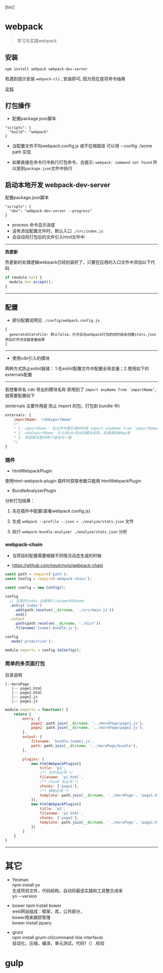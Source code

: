 [toc]

# webpack

> 学习与实践webpack

## 安装  
`npm install webpack webpack-dev-server`  

若遇到提示安装 `webpack-cli` , 安装即可, 因为现在是将命令抽离

[文档](https://webpack.js.org/guides/getting-started/#basic-setup)


## 打包操作

- 配置package.json脚本
```
"scripts": {
  "build": "webpack"
}
```

- 当配置文件不叫webpack.config.js 或不在根路径  可以用 --config ./some path 实现

- 如果直接在命令行中执行打包命令，会提示: `webpack: command not found` 所以放到`package.json`文件中执行


## 启动本地开发 webpack-dev-server
配置package.json脚本
```
"scripts": {
  "dev": "webpack-dev-server --progress"
}
```
- process 命令显示进度
- 没有添加配置文件时，默认入口 `./src/index.js`
- 会自动将打包后的文件引入html文件中

---

**热更新** 

热更新的处理逻辑webpack已经封装好了，只要在应用的入口文件中添加以下代码  
```javascript
if (module.hot) {  
  module.hot.accept();
}
```

---

## 配置

- 部分配置说明见 `./config/webpack.config.js`

```
{
  generateStatsFile: 默认false，打开后在webpack打包的同时就会创建stats.json然后打开浏览器查看结果
}
```

---

- 使用cdn引入的模块

两种方式防止eslint报错： 1.在eslint配置文件中配置全局变量；2.使用如下的externals配置

---

若想重命名 cdn 导出的模块名称  即用到了 `import anyName from 'importName'`,就需要配置如下

(externals 主要作用是 防止 import 的包，打包到 bundle 中)

```js
externals: {
    importName: 'cdnExportName'
    /*
    * 1. importName： 在文件中要引用时所用 import anyName from 'importName'
    * 2. cdnExportName: 引入的cdn导出的模块名称，如高德的AMap等
    * 3. 常规做法是将两个值设为一致
    */
}
```


### 插件

- htmlWebpackPlugin

使用html-webpack-plugin 插件时获取参数只能用 htmlWebpackPlugin  

- BundleAnalyzerPlugin

分析打包结果：

1. 先在插件中配置(查看webpack.config.js)

2. 生成 `webpack --profile --json > ./analyze/stats.json` 文件

3. 执行 `webpack-bundle-analyzer ./analyze/stats.json` 分析


### webpack-chain

- 当项目的配置需要根据不同情况动态生成的时候

- https://github.com/neutrinojs/webpack-chain

```js
const path = require('path');
const Config = require('webpack-chain');

const config = new Config();

config
  // 这里的index 会替换filename中的name 
  .entry('index')
    .add(path.resolve(__dirname, './src/main.js'))
    .end()
  .output
    .path(path.resolve(__dirname, './dist'))
    .filename('[name].bundle.js');

config
  .mode('production');

module.exports = config.toConfig();

```

### 简单的多页面打包
目录说明
```
|--morePage
   |-- page1.html
   |-- page2.html
   |-- page1.js
   |-- page2.js
```

```js
module.exports = function() {
    return {
        entry: {
            page1: path.join(__dirname, '../morePage/page1.js'),
            page2: path.join(__dirname, '../morePage/page2.js'),
        },
        output: {
            filename: 'bundle-[name].js',
            path: path.join(__dirname, '../morePage/bundle'),
        },

        plugins: [
            new htmlWebpackPlugin({
                title: 'p1',
                /** 文件名必须 */
                filename: 'p1.html',
                /** chunk 名必须 */
                chunks: ['page1'],
                /** 模板必须 */
                template: path.join(__dirname, '../morePage', 'page1.html'),
            }),
            new htmlWebpackPlugin({
                title: 'p2',
                filename: 'p2.html',
                chunks: ['page2'],
                template: path.join(__dirname, '../morePage', 'page2.html'),
            })
        ]
    }
}
```


---

# 其它

- Yeoman  
npm install yo  
生成项目文件，代码结构，自动将最佳实践和工具整合进来  
yo --version 

- bower
npm install bower    
web网站组成：框架，库，公共部分，  
bower用来跟踪管理   
bower install jquery

- grunt  
npm install grunt-cli(command-line interface)  
自动化，压缩，编译，单元测试，代码1（）.校验  


# gulp


